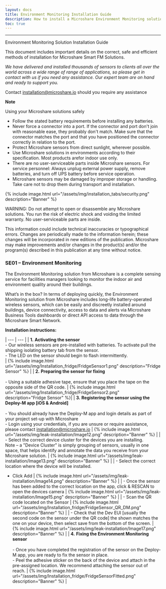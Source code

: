```yaml
---
layout: docs
title: Environment Monitoring Installation Guide
description: How to install a Microshare Environment Monitoring solution
toc: true
---
```


---------------------------------------

Environment Monitoring Solution Installation Guide

This document includes important details on the correct, safe and efficient methods of installation for Microshare Smart FM Solutions.

_We have delivered and installed thousands of sensors to clients all over the world across a wide range of range of applications, so please get in contact with us if you need any assistance. Our expert team are on hand and ready to support you._

Contact [installation@microshare.io](mailto:installation@microshare.io) should you require any assistance

**Note**

Using your Microshare solutions safely

- Follow the stated battery requirements before installing any batteries. 
- Never force a connector into a port. If the connector and port don't join with reasonable ease, they probably don&#39;t match. Make sure that the connector matches the port and that you have positioned the connector correctly in relation to the port.
- Protect Microshare sensors from direct sunlight, wherever possible.
- Use Microshare solutions in environments according to their specification. Most products arefor indoor use only. 
- There are no user-serviceable parts inside Microshare sensors. For service personnel: Always unplug external power supply, remove batteries, and turn off UPS battery before service operation. 
- Microshare sensors may be damaged by improper storage or handling. Take care not to drop them during transport and installation.

{% include image.html url="/assets/img/installation_tabs/security.png" description="Banner" %}

WARNING: Do not attempt to open or disassemble any Microshare solutions. You run the risk of electric shock and voiding the limited warranty. No user-serviceable parts are inside.

This information could include technical inaccuracies or typographical errors. Changes are periodically made to the information herein; these changes will be incorporated in new editions of the publication. Microshare may make improvements and/or changes in the product(s) and/or the program(s) described in this publication at any time without notice.

### SE01 – Environment Monitoring

The Environment Monitoring solution from Microshare is a complete sensing service for facilities managers looking to monitor the indoor air and environment quality around their buildings. 

What’s in the box? In terms of deploying quickly, the Environment Monitoring solution from Microshare includes long-life battery-operated wireless sensors, which can be easily and discreetly installed around buildings, device connectivity, access to data and alerts via Microshare Business Tools dashboards or direct API access to data through the Microshare Smart Network.

**Installation instructions:**

| --- | --- |
| **1.** **Activating the sensor** <br>- Our wireless sensors are pre-installed with batteries. To activate pull the shipping isolating battery tab from the sensor.<br>-	The LED on the sensor should begin to flash intermittently.<br> | {% include image.html url="/assets/img/Installation_fridge/FridgeSensor1.png" description="Fridge Sensor" %} |
| **2.** **Preparing the sensor for fixing** <br><br>- Using a suitable adhesive tape, ensure that you place the tape on the opposite side of the QR code. | {% include image.html url="/assets/img/Installation_fridge/FridgeSensor2.png" description="Fridge Sensor" %}|
| **3.** **Registering the sensor using the Deploy-M app [iOS & Android]** <br><br>- You should already have the Deploy-M app and login details as part of your project set-up with Microshare<br>- Login using your credentials, if you are unsure or require assistance, please contact [installation@microshare.io](mailto:installation@microshare.io) | {% include image.html url="/assets/img/leak-installation/Image12.png" description="Banner" %} |
| - Select the correct device cluster for the devices you are installing. <br> Note – a "Device Cluster" is simply grouping of sensors, usually in one space, that helps identify and annotate the data you receive from your Microshare solution. | {% include image.html url="/assets/img/leak-installation/Image13.png" description="Banner" %} |
| - Select the correct location where the device will be installed.<br>
- Click Add | {% include image.html url="/assets/img/leak-installation/Image14.png" description="Banner" %}  |
| - Once the sensor has been added to the correct location on the app, click & RESCAN to open the devices camera | {% include image.html url="/assets/img/leak-installation/Image15.png" description="Banner" %} |
| - Scan the QR code located on the Sensor | {% include image.html url="/assets/img/Installation_fridge/FridgeSensor_QR_DM.png" description="Banner" %} |
| - Check that the Dev EUI [usually the second code on the sensor under the QR code] the shown matches the one on your device, then select save from the bottom of the screen. | {% include image.html url="/assets/img/leak-installation/Image17.png" description="Banner" %} |
| **4.** **Fixing the Environment Monitoring sensor** <br><br>- Once you have completed the registration of the sensor on the Deploy-M app, you are ready to fix the sensor in place.<br>-	Peel the adhesive sticker on the back of the device and attach in the pre-assigned location. We recommend attaching the sensor out of reach. | {% include image.html url="/assets/img/Installation_fridge/FridgeSensorFitted.png" description="Banner" %} |

<style>
    tr td:first-child {
        width:60%;
        vertical-align:top;
    }

    tr td:nth-child(2) {
        width:40%;
    }
</style>
